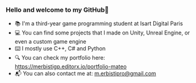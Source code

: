 ### Hello and welcome to my GitHub👋

- 📚 I'm a third-year game programming student at Isart Digital Paris
- 💻 You can find some projects that I made on Unity, Unreal Engine, or even a custom game engine
- ⌨️ I mostly use C++, C# and Python
- 🔍 You can check my portfolio here: https://merbistigp.editorx.io/portfolio-mateo
- 📬 You can also contact me at: m.erbistipro@gmail.com


